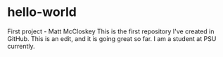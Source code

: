 # hello-world
First project - Matt McCloskey
This is the first repository I've created in GitHub.
This is an edit, and it is going great so far. I am a student at PSU currently.
